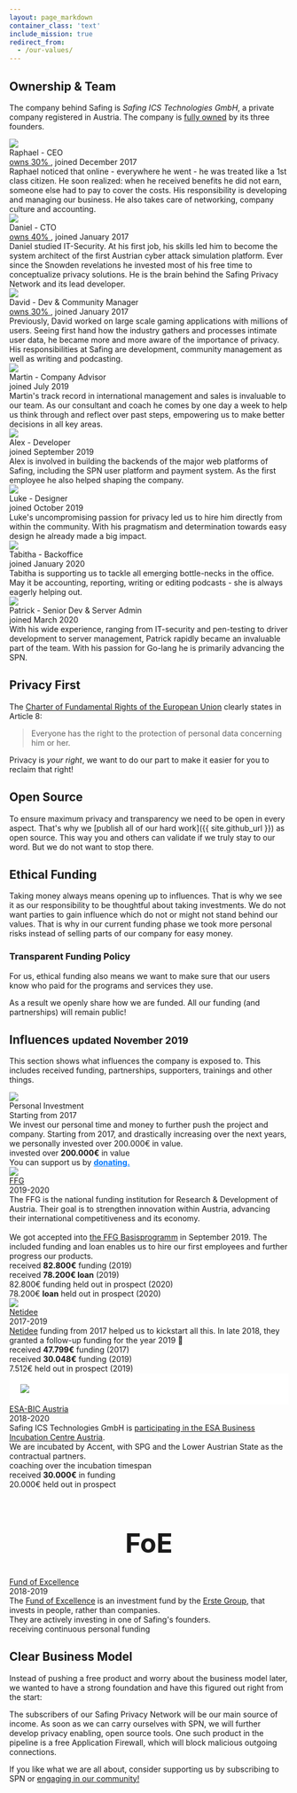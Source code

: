 ```yaml
---
layout: page_markdown
container_class: 'text'
include_mission: true
redirect_from:
  - /our-values/
---
```


<h2 id="ownership">Ownership & Team</h2>

<p>
  The company behind Safing is <em>Safing ICS Technologies GmbH</em>, a private company registered in Austria. The company is <a href="{{ site.company_agreement_url }}" target="\_blank">fully owned</a> by its three founders.
</p>

<div class="nine wide column">
  <div class="ui horizontal cards">
    <div class="card">
      <div class="image">
        <img src="{{ site.assets_url }}img/profiles/raphty.jpg">
      </div>
      <div class="content">
        <div class="header">
          Raphael <span class="ui small text">- CEO</span>
        </div>
        <div class="meta">
          <a href="{{ site.company_agreement_url }}" target="\_blank">
            <i class="file contract icon"></i>
            owns 30%
          </a>
          , joined December 2017
        </div>
        <div class="description">
          Raphael noticed that online - everywhere he went - he was treated like a 1st class citizen. He soon realized: when he received benefits he did not earn, someone else had to pay to cover the costs. His responsibility is developing and managing our business. He also takes care of networking, company culture and accounting.
        </div>
      </div>
      <div class="extra content">
        <a href="https://twitter.com/Raphty101" target="\_blank">
          <i class="twitter black icon"></i>
        </a>
        <a href="https://www.linkedin.com/in/raphael-fiedler-808a7441" target="\_blank">
          <i class="linkedin black icon"></i>
        </a>
        <a href="https://reddit.com/user/Raphty101" target="\_blank">
          <i class="reddit black icon"></i>
        </a>
      </div>
    </div>
    <div class="card">
      <div class="image">
        <img src="{{ site.assets_url }}img/profiles/dhaavi.jpg">
      </div>
      <div class="content">
        <div class="header">
          Daniel <span class="ui small text">- CTO</span>
        </div>
        <div class="meta">
          <a href="{{ site.company_agreement_url }}" target="\_blank">
            <i class="file contract icon"></i>
            owns 40%
          </a>
          , joined January 2017
        </div>
        <div class="description">
          Daniel studied IT-Security. At his first job, his skills led him to become the system architect of the first Austrian cyber attack simulation platform. Ever since the Snowden revelations he invested most of his free time to conceptualize privacy solutions. He is the brain behind the Safing Privacy Network and its lead developer.
        </div>
      </div>
      <div class="extra content">
        <a href="https://twitter.com/dehaavi" target="\_blank">
          <i class="twitter black icon"></i>
        </a>
        <a href="https://github.com/dhaavi" target="\_blank">
          <i class="github black icon"></i>
        </a>
        <a href="https://reddit.com/user/dhaavi" target="\_blank">
          <i class="reddit black icon"></i>
        </a>
      </div>
    </div>
    <div class="card">
      <div class="image">
        <img src="{{ site.assets_url }}img/profiles/davegson.jpeg">
      </div>
      <div class="content">
        <div class="header">
          David <span class="ui small text">- Dev & Community Manager</span>
        </div>
        <div class="meta">
          <a href="{{ site.company_agreement_url }}" target="\_blank">
            <i class="file contract icon"></i>
            owns 30%
          </a>
          , joined January 2017
        </div>
        <div class="description">
          Previously, David worked on large scale gaming applications with millions of users. Seeing first hand how the industry gathers and processes intimate user data, he became more and more aware of the importance of privacy. His responsibilities at Safing are development, community management as well as writing and podcasting.
        </div>
      </div>
      <div class="extra content">
        <a href="https://twitter.com/davegson" target="\_blank">
          <i class="twitter black icon"></i>
        </a>
        <a href="https://github.com/davegson" target="\_blank">
          <i class="github black icon"></i>
        </a>
        <a href="https://reddit.com/user/davegson" target="\_blank">
          <i class="reddit black icon"></i>
        </a>
      </div>
    </div>
    <div class="card">
      <div class="image">
        <img src="{{ site.assets_url }}img/profiles/martin.jpg">
      </div>
      <div class="content">
        <div class="header">
          Martin <span class="ui small text">- Company Advisor</span>
        </div>
        <div class="meta">
          joined July 2019
        </div>
        <div class="description">
          Martin's track record in international management and sales is invaluable to our team. As our consultant and coach he comes by one day a week to help us think through and reflect over past steps, empowering us to make better decisions in all key areas.
        </div>
      </div>
      <div class="extra content">
      </div>
    </div>
    <div class="card">
      <div class="image">
        <img src="{{ site.assets_url }}img/profiles/alex.jpg">
      </div>
      <div class="content">
        <div class="header">
          Alex <span class="ui small text">- Developer</span>
        </div>
        <div class="meta">
          joined September 2019
        </div>
        <div class="description">
          Alex is involved in building the backends of the major web platforms of Safing, including the SPN user platform and payment system. As the first employee he also helped shaping the company.
        </div>
      </div>
      <div class="extra content">
      </div>
    </div>
    <div class="card">
      <div class="image">
        <img src="{{ site.assets_url }}img/profiles/luke.jpg">
      </div>
      <div class="content">
        <div class="header">
          Luke <span class="ui small text">- Designer</span>
        </div>
        <div class="meta">
          joined October 2019
        </div>
        <div class="description">
          Luke's uncompromising passion for privacy led us to hire him directly from within the community. With his pragmatism and determination towards easy design he already made a big impact.
        </div>
      </div>
      <div class="extra content">
      </div>
    </div>
    <div class="card">
      <div class="image">
        <img src="{{ site.assets_url }}img/profiles/tabitha.jpg">
      </div>
      <div class="content">
        <div class="header">
          Tabitha <span class="ui small text">- Backoffice</span>
        </div>
        <div class="meta">
          joined January 2020
        </div>
        <div class="description">
          Tabitha is supporting us to tackle all emerging bottle-necks in the office. May it be accounting, reporting, writing or editing podcasts - she is always eagerly helping out.
        </div>
      </div>
      <div class="extra content">
      </div>
    </div>
    <div class="card">
      <div class="image">
        <img src="{{ site.assets_url }}img/profiles/patrick.jpg">
      </div>
      <div class="content">
        <div class="header">
          Patrick <span class="ui small text">- Senior Dev & Server Admin</span>
        </div>
        <div class="meta">
          joined March 2020
        </div>
        <div class="description">
          With his wide experience, ranging from IT-security and pen-testing to driver development to server management, Patrick rapidly became an invaluable part of the team. With his passion for Go-lang he is primarily advancing the SPN.
        </div>
      </div>
      <div class="extra content">
        <a href="https://github.com/ppacher" target="\_blank">
          <i class="github black icon"></i>
        </a>
      </div>
    </div>
  </div>
</div>

<div class="margin-top-40"></div>

## Privacy First

The [Charter of Fundamental Rights of the European Union](https://eur-lex.europa.eu/legal-content/EN/TXT/PDF/?uri=CELEX:12012P/TXT&from=EN) clearly states in Article 8:

<blockquote>
  <p class="text-light">
    Everyone has the right to the protection of personal data concerning him or her.
  </p>
</blockquote>

Privacy is *your right*, we want to do our part to make it easier for you to reclaim that right!

## Open Source

To ensure maximum privacy and transparency we need to be open in every aspect. That's why we [publish all of our hard work]({{ site.github_url }}) as open source. This way you and others can validate if we truly stay to our word. But we do not want to stop there.

## Ethical Funding

Taking money always means opening up to influences. That is why we see it as our responsibility to be thoughtful about taking investments. We do not want parties to gain influence which do not or might not stand behind our values. That is why in our current funding phase we took more personal risks instead of selling parts of our company for easy money.

### Transparent Funding Policy

For us, ethical funding also means we want to make sure that our users know who paid for the programs and services they use.

As a result we openly share how we are funded. All our funding (and partnerships) will remain public!

<h2 id="influences">Influences <small class="text-lighter">updated November 2019</small></h2>

<p>This section shows what influences the company is exposed to. This includes received funding, partnerships, supporters, trainings and other things.</p>

<div class="ui two stackable cards" id="funding-cards">
  <!-- Personal Investment card -->
  <div class="ui card">
    <div class="image">
      <img src="{{ site.assets_url }}img/logo_v3_name_dark.svg">
    </div>
    <div class="content">
      <div class="header">Personal Investment</div>
      <div class="meta">
        <span class="date">Starting from 2017</span>
      </div>
      <div class="description">
        We invest our personal time and money to further push the project and company. Starting from 2017, and drastically increasing over the next years, we personally invested over 200.000€ in value.
      </div>
    </div>
    <div class="extra content">
      <i class="green money icon"></i>invested over <b>200.000€</b> in value
      <div class="margin-top-10"></div>
      <i class="blue clock icon"></i>You can support us by <a href="/donate/" style="color: #0078ff;"><b>donating.</b></a>
    </div>
  </div>

  <!-- FFG card -->
  <div class="ui card">
    <div class="image">
      <img src="{{ site.img_url }}external/logos/ffg_color.png">
    </div>
    <div class="content">
      <a class="header" href="https://www.ffg.at/">FFG</a>
      <div class="meta">
        <span class="date">2019-2020</span>
      </div>
      <div class="description">
        The FFG is the national funding institution for Research & Development of Austria. Their goal is to strengthen innovation within Austria, advancing their international competitiveness and its economy.<br/><br/>
        We got accepted into <a href="https://www.ffg.at/programm/basisprogramm">the FFG Basisprogramm</a> in September 2019. The included funding and loan enables us to hire our first employees and further progress our products.
      </div>
    </div>
    <div class="extra content">
        <i class="green money icon"></i> received <b>82.800€</b> funding (2019)
        <div class="margin-top-10"></div>
        <i class="green money icon"></i> received <b>78.200€ loan</b> (2019)
        <div class="margin-top-10"></div>
        <i class="blue clock icon"></i>82.800€ funding held out in prospect (2020)
        <div class="margin-top-10"></div>
        <i class="blue clock icon"></i>78.200€ <b>loan</b> held out in prospect (2020)
    </div>
  </div>

  <!-- Netidee card -->
  <div class="ui card">
    <div class="image">
      <img src="{{ site.img_url }}external/logos/netidee.png">
    </div>
    <div class="content">
      <a class="header" href="https://www.netidee.at/">Netidee</a>
      <div class="meta">
        <span class="date">2017-2019</span>
      </div>
      <div class="description">
        <a href="https://www.netidee.at/">Netidee</a> funding from 2017 helped us to kickstart all this. In late 2018, they granted a follow-up funding for the year 2019 🎉
      </div>
    </div>
    <div class="extra content">
        <i class="green money icon"></i> received <b>47.799€</b> funding (2017)
        <div class="margin-top-10"></div>
        <i class="green money icon"></i> received <b>30.048€</b> funding (2019)
        <div class="margin-top-10"></div>
        <i class="blue clock icon"></i>7.512€ held out in prospect (2019)
    </div>
  </div>

  <!-- ESA-BIC card -->
  <div class="ui card">
    <div class="image" style="padding: 20px; background-color: white;">
      <img src="{{ site.img_url }}external/logos/esa-bic_austria.svg">
    </div>
    <div class="content">
      <a class="header" href="/esa-bic/">ESA-BIC Austria</a>
      <div class="meta">
        <span class="date">2018-2020</span>
      </div>
      <div class="description">
        Safing ICS Technologies GmbH is <a href="/esa-bic/">participating in the ESA Business Incubation Centre Austria</a>.<br>
        We are incubated by Accent, with SPG and the Lower Austrian State as the contractual partners.
      </div>
    </div>
    <div class="extra content">
        <i class="grey user icon"></i> coaching over the incubation timespan
        <div class="margin-top-10"></div>
        <i class="green money icon"></i> received <b>30.000€</b> in funding
        <div class="margin-top-10"></div>
        <i class="blue clock icon"></i>20.000€ held out in prospect
    </div>
  </div>

  <!-- Fund of Excellence -->
  <div class="ui card">
    <div class="header">
      <h1 style="font-size: 3rem; text-align: center;">FoE</h1>
    </div>
    <div class="content">
      <a class="header" href="https://www.fundofexcellence.com/">Fund of Excellence</a>
      <div class="meta">
        <span class="date">2018-2019</span>
      </div>
      <div class="description">
        The <a href="https://www.fundofexcellence.com/">Fund of Excellence</a> is an investment fund by the <a href="https://www.erstegroup.com/en/home">Erste Group</a>, that invests in people, rather than companies.<br>
        They are actively investing in one of Safing's founders.
      </div>
    </div>
    <div class="extra content">
        <i class="green money icon"></i> receiving continuous personal funding
    </div>
  </div>

  <!-- Accent -->
  <!-- Science Park Graz -->
  <!-- YC Startup School -->

</div>

## Clear Business Model

Instead of pushing a free product and worry about the business model later, we wanted to have a strong foundation and have this figured out right from the start:

The subscribers of our Safing Privacy Network will be our main source of income. As soon as we can carry ourselves with SPN, we will further develop privacy enabling, open source tools. One such product in the pipeline is a free Application Firewall, which will block malicious outgoing connections.

<p>If you like what we are all about, consider supporting us by subscribing to SPN or <a href="{{ site.reddit_url }}">engaging in our community!</a>

<div class="margin-top-80"></div>

